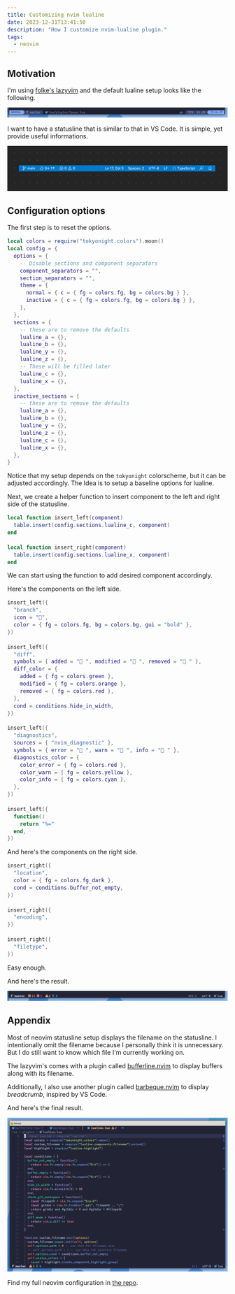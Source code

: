 ```yaml
---
title: Customizing nvim lualine
date: 2023-12-31T13:41:50
description: "How I customize nvim-lualine plugin."
tags:
  - neovim
---
```


## Motivation

I'm using [folke's lazyvim](https://www.lazyvim.org/) and the default lualine setup looks like the following.

![default lualine setup](default-lualine.png)

I want to have a statusline that is similar to that in VS Code.
It is simple, yet provide useful informations.

![vscode status bar](vscode-status-bar.png)

## Configuration options

The first step is to reset the options.

```lua
local colors = require("tokyonight.colors").moon()
local config = {
  options = {
    -- Disable sections and component separators
    component_separators = "",
    section_separators = "",
    theme = {
      normal = { c = { fg = colors.fg, bg = colors.bg } },
      inactive = { c = { fg = colors.fg, bg = colors.bg } },
    },
  },
  sections = {
    -- these are to remove the defaults
    lualine_a = {},
    lualine_b = {},
    lualine_y = {},
    lualine_z = {},
    -- These will be filled later
    lualine_c = {},
    lualine_x = {},
  },
  inactive_sections = {
    -- these are to remove the defaults
    lualine_a = {},
    lualine_b = {},
    lualine_y = {},
    lualine_z = {},
    lualine_c = {},
    lualine_x = {},
  },
}

```

Notice that my setup depends on the `tokyonight` colorscheme, but it can be adjusted accordingly.
The Idea is to setup a baseline options for lualine.

Next, we create a helper function to insert component to the left and right side of the statusline.

```lua
local function insert_left(component)
  table.insert(config.sections.lualine_c, component)
end

local function insert_right(component)
  table.insert(config.sections.lualine_x, component)
end
```

We can start using the function to add desired component accordingly.

Here's the components on the left side.

```lua
insert_left({
  "branch",
  icon = "",
  color = { fg = colors.fg, bg = colors.bg, gui = "bold" },
})

insert_left({
  "diff",
  symbols = { added = " ", modified = " ", removed = " " },
  diff_color = {
    added = { fg = colors.green },
    modified = { fg = colors.orange },
    removed = { fg = colors.red },
  },
  cond = conditions.hide_in_width,
})

insert_left({
  "diagnostics",
  sources = { "nvim_diagnostic" },
  symbols = { error = " ", warn = " ", info = " " },
  diagnostics_color = {
    color_error = { fg = colors.red },
    color_warn = { fg = colors.yellow },
    color_info = { fg = colors.cyan },
  },
})

insert_left({
  function()
    return "%="
  end,
})
```

And here's the components on the right side.

```lua
insert_right({
  "location",
  color = { fg = colors.fg_dark },
  cond = conditions.buffer_not_empty,
})

insert_right({
  "encoding",
})

insert_right({
  "filetype",
})
```

Easy enough.

And here's the result.

![the result](the-result.png)

## Appendix

Most of neovim statusline setup displays the filename on the statusline.
I intentionally omit the filename because I personally think it is unnecessary.
But I do still want to know which file I'm currently working on.

The lazyvim's comes with a plugin called [bufferline.nvim](https://github.com/akinsho/bufferline.nvim) to display buffers along with its filename.

Additionally, I also use another plugin called [barbeque.nvim](https://github.com/utilyre/barbecue.nvim) to display _breadcrumb_, inspired by VS Code.

And here's the final result.

![the final result](the-final-result.png)

Find my full neovim configuration in [the repo](https://github.com/pirey/nvim).
